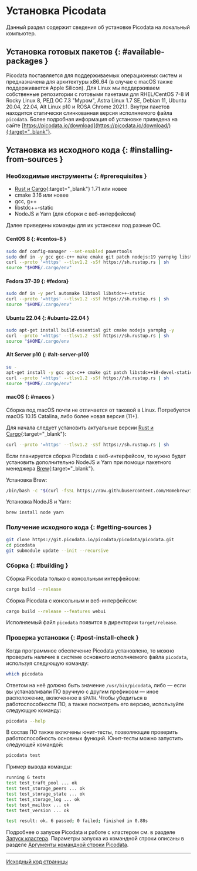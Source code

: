 # Установка Picodata
Данный раздел содержит сведения об установке Picodata на локальный
компьютер.

## Установка готовых пакетов {: #available-packages }
Picodata поставляется для поддерживаемых операционных систем и
предназначена для архитектуры x86_64 (в случае с macOS также
поддерживается Apple Silicon). Для Linux мы поддерживаем собственные
репозитории с готовыми пакетами для RHEL/CentOS 7-8 И Rocky Linux 8, РЕД
ОС 7.3 "Муром", Astra Linux 1.7 SE, Debian 11, Ubuntu 20.04, 22.04, Alt
Linux p10 и ROSA Chrome 2021.1. Внутри пакетов находится статически
слинкованная версия исполняемого файла `picodata`. Более подробная
информация об установке приведена на сайте
[https://picodata.io/download](https://picodata.io/download/){:target="_blank"}.

## Установка из исходного кода {: #installing-from-sources }
### Необходимые инструменты {: #prerequisites }
- [Rust и Cargo](http://www.rustup.rs){:target="_blank"} 1.71 или новее
- cmake 3.16 или новее
- gcc, g++
- libstdc++-static
- NodeJS и Yarn (для сборки с веб-интерфейсом)

Далее приведены команды для их установки под разные ОС.

#### CentOS 8 {: #centos-8 }
```bash
sudo dnf config-manager --set-enabled powertools
sudo dnf in -y gcc gcc-c++ make cmake git patch nodejs:19 yarnpkg libstdc++-static
curl --proto '=https' --tlsv1.2 -sSf https://sh.rustup.rs | sh
source "$HOME/.cargo/env"
```

#### Fedora 37-39 {: #fedora}
```bash
sudo dnf in -y perl automake libtool libstdc++-static
curl --proto '=https' --tlsv1.2 -sSf https://sh.rustup.rs | sh
source "$HOME/.cargo/env"
```

#### Ubuntu 22.04 {: #ubuntu-22.04 }
```bash
sudo apt-get install build-essential git cmake nodejs yarnpkg -y
curl --proto '=https' --tlsv1.2 -sSf https://sh.rustup.rs | sh
source "$HOME/.cargo/env
```

#### Alt Server p10 {: #alt-server-p10}
```bash
su -
apt-get install -y gcc gcc-c++ cmake git patch libstdc++10-devel-static libgomp10-devel-static node yarn
curl --proto '=https' --tlsv1.2 -sSf https://sh.rustup.rs | sh
source "$HOME/.cargo/env"
```
#### macOS {: #macos }
Сборка под macOS почти не отличается от таковой в Linux. Потребуется
macOS 10.15 Catalina, либо более новая версия (11+).

Для начала следует установить актуальные версии [Rust и
Cargo](https://rustup.rs){:target="_blank"}:

```bash
curl --proto '=https' --tlsv1.2 -sSf https://sh.rustup.rs | sh
```
Если планируется сборка Picodata c веб-интерфейсом, то нужно будет
установить дополнительно NodeJS и Yarn при помощи пакетного менеджера
[Brew](https://brew.sh){:target="_blank"}.

Установка Brew:
```bash
/bin/bash -c "$(curl -fsSL https://raw.githubusercontent.com/Homebrew/install/HEAD/install.sh)"
```

Установка NodeJS и Yarn:
```
brew install node yarn
```

### Получение исходного кода {: #getting-sources }
```bash
git clone https://git.picodata.io/picodata/picodata/picodata.git
cd picodata
git submodule update --init --recursive
```

### Сборка {: #building }
Сборка Picodata только c консольным интерфейсом:

```bash
cargo build --release
```

Сборка Picodata c консольным и веб-интерфейсом:

```bash
cargo build --release --features webui
```

Исполняемый файл `picodata` появится в директории `target/release`.

### Проверка установки {: #post-install-check }
Когда программное обеспечение Picodata установлено, то можно проверить
наличие в системе основного исполняемого файла `picodata`, используя
следующую команду:
```bash
which picodata
```
Ответом на неё должно быть значение `/usr/bin/picodata`, либо — если вы
устанавливали ПО вручную с другим префиксом — иное расположение,
включенное в `$PATH`. Чтобы убедиться в работоспособности ПО, а также
посмотреть его версию, используйте следующую команду:
```bash
picodata --help
```

В состав ПО также включены юнит-тесты, позволяющие проверить
работоспособность основных функций. Юнит-тесты можно запустить следующей
командой:
```bash
picodata test
```
Пример вывода команды:
```bash
running 6 tests
test test_traft_pool ... ok
test test_storage_peers ... ok
test test_storage_state ... ok
test test_storage_log ... ok
test test_mailbox ... ok
test test_version ... ok

test result: ok. 6 passed; 0 failed; finished in 0.88s
```

<!--
## Создание приложения
Для создания приложения нужно сначала придумать его имя. Например, пусть это будет `myapp`.

Запустим команду:
`picodata create-app --name myapp`

Будет соданая новая директория `myapp` с hello-world-приложением, тестами, и инструкцией по сборке и запуску в readme. Приложение — это динамическая библиотека, собранная из исходного кода на Rust.
Сборка выполняется через `cargo build`.
При запуске `cargo test`запускаются тесты.

Теперь можно менять код, собирать и тестировать.

## Структура приложения
По структуре директорий приложение похоже на типичный проект на Rust. Код находится в ./src/. Из этого кода при запуске `cargo build` собирается приложение.
В приложении обязательно должна быть специальным образом объявлена `main`-функция Picodata. Эта функция будет выполняться при запуске. Внутри этой функции при необходимости объявляются RPC handlers. В этой же функции обычно запускаются потоки (fibers) для фоновых задач.

## Развертывание и запуск приложения
Разместить приложение, динамическую библиотеку, собранную через `cargo build`, в папке на сервере, где вам удобнее, например, в `/usr/local/lib/picodata/myapp/`.

Запустить один инстанс приложения:
```
picodata run
 --app-path /usr/local/lib/picodata/myapp/
 --app myapp
 --data-dir /var/lib/picodata/myapp
 --cluster-id myapp
 --instance-id myapp1
```
Запустить остальные инстансы аналогичным образом, передавая каждому инстансу уникальные идентификаторы (`instance-id`). У несколько инстансов на одном хосте должны быть уникальные параметры `data-dir` и `listen`.
После запуска Picodata поднимет и настроит инстанс кластера, создаст на каждом инстансе глобальную Lua-таблицу `myapp`. В ней будут функции, которые можно вызывать по протоколу Tarantool, например, через `net.box call('myapp.hello_world’, {42})`.
Клиенты могут подключаться к любому инстансу и вызывать методы приложения через вызов CALL по протоколу Tarantool. Подробнее об интеграции клиентских приложений с Tarantool см. в описании [Tarantool Rust SDK](https://git.picodata.io/picodata/picodata/tarantool-module){:target="_blank"}.


## Минимальный вариант кластера

Picodata может создать кластер, состоящий всего из одного экземпляра/инстанса. Обязательных параметров у него нет, что позволяет свести запуск к выполнению всего одной простой команды:

```
picodata run
```

Можно добавлять сколько угодно последующих инcтансов — все они будут подключаться к этому кластеру. Каждому инстансу следует задать отдельную рабочую директорию (параметр `--data-dir`), а также указать адрес и порт для приема соединений (параметр `--listen`) в формате `<HOST>:<PORT>`. Фактор репликации по умолчанию равен 1 — каждый инстанс образует отдельный репликасет. Если для `--listen` указать только порт, то будет использован IP-адрес по умолчанию (127.0.0.1):

```
picodata run --data-dir i1 --listen :3301
picodata run --data-dir i2 --listen :3302
picodata run --data-dir i3 --listen :3303
```

## Кластер на нескольких серверах

Выше был показан запуск Picodata на одном сервере, что удобно для тестирования и отладки, но не отражает сценариев полноценного использования кластера. Поэтому пора запустить Picodata на нескольких серверах. Предположим, что их два: `192.168.0.1` и `192.168.0.2`. Порядок запуска будет следующим:

На `192.168.0.1`:
```shell
picodata run --listen 192.168.0.1:3301
```

На `192.168.0.2`:
```shell
picodata run --listen 192.168.0.2:3301 --peer 192.168.0.1:3301
```

На что нужно обратить внимание:

Во-первых, для параметра `--listen` вместо стандартного значения `127.0.0.1` надо указать конкретный адрес. Формат адреса допускает упрощения — можно указать только хост `192.168.0.1` (порт по умолчанию `:3301`), или только порт, но для наглядности лучше использовать полный формат `<HOST>:<PORT>`.

Значение параметра `--listen` не хранится в кластерной конфигурации и может меняться при перезапуске инстанса.

Во-вторых, надо дать инстансам возможность обнаружить друг друга для того чтобы механизм [discovery](discovery.md) правильно собрал все найденные экземпляры Picodata в один кластер. Для этого в параметре `--peer` нужно указать адрес какого-либо соседнего инстанса. По умолчанию значение параметра `--peer` установлено в `127.0.0.1:3301`. Параметр `--peer` не влияет больше ни на что, кроме механизма обнаружения других инстансов.

Параметр `--advertise` используется для установки публичного IP-адреса и порта инстанса. Параметр сообщает, по какому адресу остальные инстансы должны обращаться к текущему. По умолчанию он равен `--listen`, поэтому в примере выше не упоминается. Но, например, в случае `--listen 0.0.0.0` его придется указать явно:

```shell
picodata run --listen 0.0.0.0:3301 --advertise 192.168.0.1:3301
```

Значение параметра `--advertise` анонсируется кластеру при запуске инстанса. Его можно поменять при перезапуске инстанса или в процессе его работы командой `picodata set-advertise`.
-->
Подробнее о запуске Picodata и работе с кластером см. в разделе
[Запуск кластера](../deploy_on_hosts). Параметры запуска из командной
строки описаны в разделе [Аргументы командной строки Picodata](../cli).

---
[Исходный код страницы](https://git.picodata.io/picodata/picodata/docs/-/blob/main/docs/install.md)

